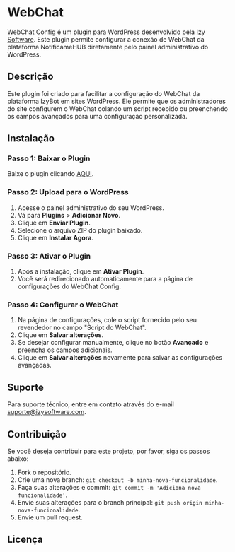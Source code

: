 # WebChat

WebChat Config é um plugin para WordPress desenvolvido pela [Izy Software](https://izysoftware.com). Este plugin permite configurar a conexão de WebChat da plataforma NotificameHUB diretamente pelo painel administrativo do WordPress.

## Descrição

Este plugin foi criado para facilitar a configuração do WebChat da plataforma IzyBot em sites WordPress. Ele permite que os administradores do site configurem o WebChat colando um script recebido ou preenchendo os campos avançados para uma configuração personalizada.


## Instalação

### Passo 1: Baixar o Plugin

Baixe o plugin clicando [AQUI](https://github.com/AndrielPrado/Plugin-WebChat/releases/download/v1.0.0/webchat_v1.0.0.zip).

### Passo 2: Upload para o WordPress

1. Acesse o painel administrativo do seu WordPress.
2. Vá para **Plugins** > **Adicionar Novo**.
3. Clique em **Enviar Plugin**.
4. Selecione o arquivo ZIP do plugin baixado.
5. Clique em **Instalar Agora**.

### Passo 3: Ativar o Plugin

1. Após a instalação, clique em **Ativar Plugin**.
2. Você será redirecionado automaticamente para a página de configurações do WebChat Config.

### Passo 4: Configurar o WebChat

1. Na página de configurações, cole o script fornecido pelo seu revendedor no campo "Script do WebChat".
2. Clique em **Salvar alterações**.
3. Se desejar configurar manualmente, clique no botão **Avançado** e preencha os campos adicionais.
4. Clique em **Salvar alterações** novamente para salvar as configurações avançadas.

## Suporte

Para suporte técnico, entre em contato através do e-mail suporte@izysoftware.com.

## Contribuição

Se você deseja contribuir para este projeto, por favor, siga os passos abaixo:

1. Fork o repositório.
2. Crie uma nova branch: `git checkout -b minha-nova-funcionalidade`.
3. Faça suas alterações e commit: `git commit -m 'Adiciona nova funcionalidade'`.
4. Envie suas alterações para o branch principal: `git push origin minha-nova-funcionalidade`.
5. Envie um pull request.

## Licença


